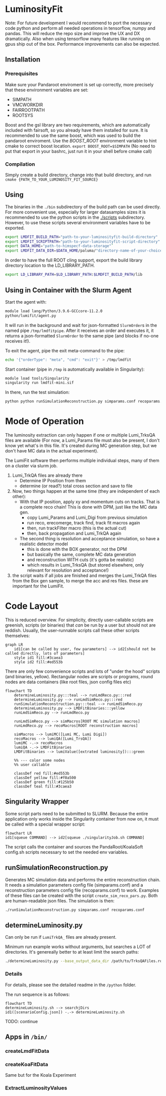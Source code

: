 # LuminosityFit

Note: For future development I would recommend to port the necessary code python and perform all needed operations in tensorflow, numpy and pandas. This will reduce the repo size and improve the UX and DX dramatically. Also when using tensorflow many features like running on gpus ship out of the box. Performance improvements can also be expected.

## Installation

### Prerequisites

Make sure your Pandaroot enviroment is set up correctly, more precisely that these environment variables are set:

- SIMPATH
- VMCWORKDIR
- FAIRROOTPATH
- ROOTSYS

Boost and the gsl library are two requirements, which are automatically included with fairsoft, so you already have them installed for sure. It is recommended to use the same boost, which was used to build the pandaroot enviroment. Use the _BOOST_ROOT_ environment variable to hint cmake to correct boost location.
`export BOOST_ROOT=$SIMPATH`
(No need to put that export in your bashrc, just run it in your shell before cmake call)

### Compilation

Simply create a build directory, change into that build directory, and run `cmake {PATH_TO_YOUR_LUMINOSITY_FIT_SOURCE}`

## Using

The binaries in the `./bin` subdirectory of the build path can be used directly. For more convenient use, especially for larger datasamples sizes it is recommended to use the python scripts in the [./scripts](https://github.com/spflueger/LuminosityFit/tree/master/scripts) subdirectory. However, to use these scripts several environment variables have to be exported.

```bash
export LMDFIT_BUILD_PATH="path-to-your-luminosityfit-build-directory"   # e.g. $HOME/LuminosityFit/build
export LMDFIT_SCRIPTPATH="path-to-your-luminosityfit-script-directory"  # e.g. $HOME/LuminosityFit/python
export DATA_HOME="path-to-himspecf-data-storage"`
export LMDFIT_DATA_DIR=$DATA_HOME/paluma/"directory-name-of-your-choice"
```

In order to have the full ROOT cling support, export the build library directory location to the LD_LIBRARY_PATH.

```bash
export LD_LIBRARY_PATH=$LD_LIBRARY_PATH:$LMDFIT_BUILD_PATH/lib
```

## Using in Container with the Slurm Agent

Start the agent with:

```bash
module load lang/Python/3.9.6-GCCcore-11.2.0
python/lumifit/agent.py
```

It will run in the background and wait for json-formatted `SlurmOrder`s in the named pipe `/tmp/lmdfitpipe`. After it receives an order and executes it, it returns a json-formatted `SlurmOrder` to the same pipe (and blocks if no-one receives it!).

To exit the agent, pipe the exit meta-command to the pipe:

```bash
echo '{"orderType": "meta", "cmd": "exit"}' > /tmp/lmdfit
```

Start container (pipe in `/tmp` is automatically available in Singularity):

```bash
module load tools/Singularity
singularity run lmdfit-mini.sif
```

In there, run the test simulation:

```bash
python python runSimulationReconstruction.py simparams.conf recoparams.conf
```

# Mode of Operation

The luminosity extraction can only happen if one or multiple Lumi_TrksQA files are available (For now, a Lumi_Params file must also be present, I don't know yet what's in this file. It's created during MC generation step, but we don't have MC data in the actual experiment).

The LumiFit software then performs multiple individual steps, many of them on a cluster via slurm job.

1. Lumi_TrkQA files are already there
   - Determine IP Position from them
   - determine (or read?) total cross section and save to file
2. Now, two things happen at the same time (they are independent of each other):
   - With that IP position, apply xy and momentum cuts on tracks. That is a complete reco chain! This is done with DPM, just like the MC data gen.
     - copy Lumi_Params and Lumi_Digi from previous simulation
     - run reco, erecomerge, track find, track fit macros again
     - then, run trackFilter macro (this is the actual cut)
     - then, back propagation and Lumi_TrkQA again
   - The second thing is resolution and acceptance simulation, so have a realistic detector model
     - this is done with the BOX generator, not the DPM
     - but basically the same, complete MC data generation
     - and reconstruction WITH cuts (it's gotta be realistic)
     - which results in Lumi_TrksQA (but stored elsewhere, only relevant for resolution and acceptance!)
3. the script waits if all jobs are finished and merges the Lumi_TrkQA files from the Box gen sample, to merge the acc and res files. these are important for the LumiFit.

# Code Layout

This is reduced overview. For simplicity, directly user-callable scripts are greenish, scripts (or binaries) that _can_ be run by a user but should not are reddish. Usually, the user-runnable scripts call these other scripts themselves:

```mermaid
graph LR
    id1[can be called by user, few parameters] --> id2[should not be called directly, lots of parameters]
    style id1 fill:#3caea3
    style id2 fill:#ed553b
```

There are only few convenience scripts and lots of "under the hood" scripts (and binaries, yellow). Rectangular nodes are scripts or programs, round nodes are data containers (like root files, json config files etc)

```mermaid
flowchart TD
    determineLuminosity.py:::teal --> runLmdReco.py:::red
    determineLuminosity.py --> runLmdSimReco.py:::red
    runSimulationReconstruction.py:::teal --> runLmdSimReco.py
    determineLuminosity.py --> LMDFitBinaries:::yellow
    runLmdSimReco.py --> runLmdReco.py

    runLmdSimReco.py --> simMacros[ROOT MC simulation macros]
    runLmdReco.py --> recoMacros[ROOT reconstruction macros]

    simMacros --> lumiMC([Lumi MC, Lumi Digi])
    recoMacros --> lumiQA([Lumi_TrsQA])
    lumiMC -.-> recoMacros
    lumiQA -.-> LMDFitBinaries
    LMDFitBinaries --> lumiValue([extrated luminosity]):::green

    %% --- color some nodes
    %% user callable

    classDef red fill:#ed553b
    classDef yellow fill:#f0a500
    classDef green fill:#125b50
    classDef teal fill:#3caea3

```

## Singularity Wrapper

Some script parts need to be submitted to SLURM. Because the entire application only works inside the Singularity container from now on, it must be called with a special wrapper script:

```mermaid
flowchart LR
id1[squeue COMMAND] --> id2[squeue ./singularityJob.sh COMMAND]
```

The script calls the container and sources the PandaRoot/KoalaSoft config.sh scripts necessary to set the needed env variables.

## runSimulationReconstruction.py

Generates MC simulation data and performs the entire reconstruction chain. It needs a simulation parameters config file (simparams.conf) and a reconstruction parameters config file (recoparams.conf) to work. Examples of these files can be created with the script `create_sim_reco_pars.py`. Both are human-readable json files. The simulation is then:

```bash
./runSimulationReconstruction.py simparams.conf recoparams.conf
```

## determineLuminosity.py

Can only be run if `LumiTrkQA_` files are already present.

Minimum run example works without arguments, but searches a LOT of directories. It's genereally better to at least limit the search paths:

```bash
./determineLuminosity.py --base_output_data_dir /path/to/TrksQAFiles.root
```

### Details

For details, please see the detailed readme in the `/python` folder.

The run sequence is as follows:

```mermaid
flowchart TD
determineLuminosity.sh --> searchjDirs
id1([scenarioConfig.json]) -.-> determineLuminosity.sh
```

TODO: continue

## Apps in `/bin/`

### createLmdFitData

### createKoaFitData

Same but for the Koala Experiment

### ExtractLuminosityValues
